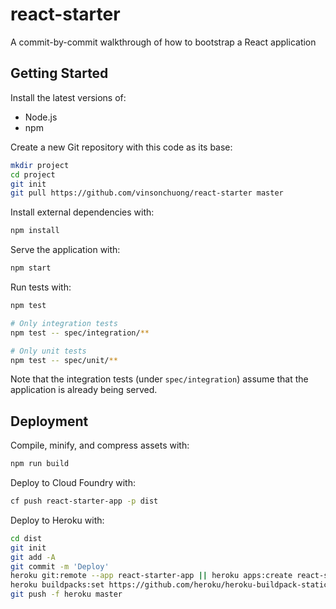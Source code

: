 # react-starter
A commit-by-commit walkthrough of how to bootstrap a React application

## Getting Started
Install the latest versions of:
* Node.js
* npm

Create a new Git repository with this code as its base:
```sh
mkdir project
cd project
git init
git pull https://github.com/vinsonchuong/react-starter master
```

Install external dependencies with:
```sh
npm install
```

Serve the application with:
```sh
npm start
```

Run tests with:
```sh
npm test

# Only integration tests
npm test -- spec/integration/**

# Only unit tests
npm test -- spec/unit/**
```

Note that the integration tests (under `spec/integration`) assume that the
application is already being served.

## Deployment
Compile, minify, and compress assets with:
```bash
npm run build
```

Deploy to Cloud Foundry with:
```bash
cf push react-starter-app -p dist
```

Deploy to Heroku with:
```bash
cd dist
git init
git add -A
git commit -m 'Deploy'
heroku git:remote --app react-starter-app || heroku apps:create react-starter-app
heroku buildpacks:set https://github.com/heroku/heroku-buildpack-static
git push -f heroku master
```
